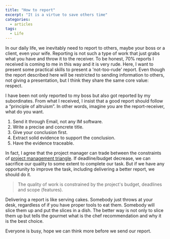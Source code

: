 ```yaml
---
title: "How to report"
excerpt: "It is a virtue to save others time"
categories:
  - articles
tags:
  - Life
---
```


In our daily life, we inevitably need to report to others, maybe your boss or a client, even your wife. Reporting is not such a type of work that just grabs what you have and throw it to the receiver. To be honest, 70% reports I received is coming to me in this way and it is very rude. Here, I want to present some practical skills to present a 'not-too-rude' report. Even though the report described here will be restricted to sending information to others, not giving a presentation, but I think they share the same core value: respect.

I have been not only reported to my boss but also got reported by my subordinates. From what I received, I insist that a good report should follow a “principle of altruism”. In other words, imagine you are the report-receiver, what do you want.

1. Send it through Email, not any IM software. 
2. Write a precise and concrete title. 
3. Give your conclusion first. 
4. Extract solid evidence to support the conclusion.
5. Have the evidence traceable.

In fact, I agree that the project manager can trade between the constraints of [project management triangle](https://en.wikipedia.org/wiki/Project_management_triangle). If deadline/budget decrease, we can sacrifice our quality to some extent to complete our task. But if we have any opportunity to improve the task, including delivering a better report, we should do it.

> The quality of work is constrained by the project's budget, deadlines and scope (features).

Delivering a report is like serving cakes. Somebody just throws at your desk, regardless of if you have proper tools to eat them. Somebody will slice them up and put the slices in a dish. The better way is not only to slice them up but tells the gourmet what is the chef recommendation and why it is the best choice.

Everyone is busy, hope we can think more before we send our report.